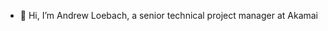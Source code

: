 - 👋 Hi, I’m Andrew Loebach, a senior technical project manager at Akamai

<!---
aloebach-akamai/aloebach-akamai is a ✨ special ✨ repository because its `README.md` (this file) appears on your GitHub profile.
You can click the Preview link to take a look at your changes.
--->
